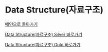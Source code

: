 # Data Structure(자료구조)

[메인으로 돌아가기](https://github.com/SSUHYUNKIM/Algorithm)

[Data Structure(자료구조) Silver 바로가기](https://github.com/SSUHYUNKIM/Algorithm/blob/main/DataStructure/solution/Silver/README.md)

[Data Structure(자료구조) Gold 바로가기](https://github.com/SSUHYUNKIM/Algorithm/blob/main/DataStructure/solution/Gold/README.md)